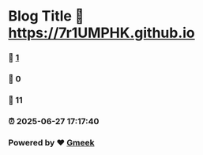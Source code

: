 # Blog Title :link: https://7r1UMPHK.github.io 
### :page_facing_up: [1](https://7r1UMPHK.github.io/tag.html) 
### :speech_balloon: 0 
### :hibiscus: 11 
### :alarm_clock: 2025-06-27 17:17:40 
### Powered by :heart: [Gmeek](https://github.com/Meekdai/Gmeek)
